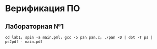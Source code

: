 # Верификация ПО

## Лабораторная №1
    cd lab1; spin -a main.pml; gcc -o pan pan.c; ./pan -D | dot -T ps | ps2pdf - main.pdf

